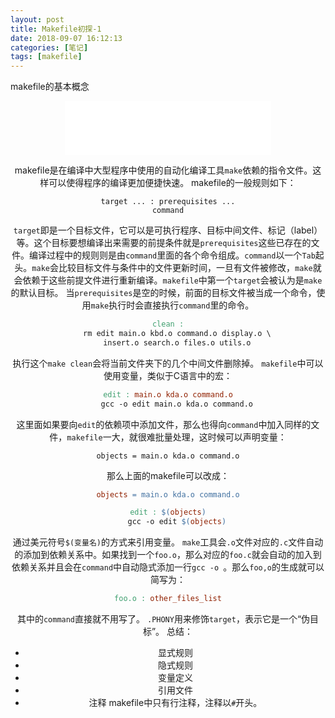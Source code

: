 ```yaml
---
layout: post
title: Makefile初探-1
date: 2018-09-07 16:12:13
categories: [笔记]
tags: [makefile]
---
```


makefile的基本概念
<!--more-->

<center><iframe frameborder="no" border="0" marginwidth="0" marginheight="0" width=330 height=86 src="//music.163.com/outchain/player?type=2&id=555059498&auto=1&height=66"></iframe>

makefile是在编译中大型程序中使用的自动化编译工具`make`依赖的指令文件。这样可以使得程序的编译更加便捷快速。
makefile的一般规则如下：
```
target ... : prerequisites ...
command
```
`target`即是一个目标文件，它可以是可执行程序、目标中间文件、标记（label）等。这个目标要想编译出来需要的前提条件就是`prerequisites`这些已存在的文件。编译过程中的规则则是由`command`里面的各个命令组成。`command`以一个`Tab`起头。`make`会比较目标文件与条件中的文件更新时间，一旦有文件被修改，`make`就会依赖于这些前提文件进行重新编译。`makefile`中第一个`target`会被认为是`make`的默认目标。
当`prerequisites`是空的时候，前面的目标文件被当成一个命令，使用`make`执行时会直接执行`command`里的命令。
```makefile
clean :
	rm edit main.o kbd.o command.o display.o \
	insert.o search.o files.o utils.o
```
执行这个`make clean`会将当前文件夹下的几个中间文件删除掉。
`makefile`中可以使用变量，类似于C语言中的宏：
```makefile
edit : main.o kda.o command.o
	gcc -o edit main.o kda.o command.o
```
这里面如果要向`edit`的依赖项中添加文件，那么也得向`command`中加入同样的文件，`makefile`一大，就很难批量处理，这时候可以声明变量：
```
objects = main.o kda.o command.o
```
那么上面的makefile可以改成：
```makefile
objects = main.o kda.o command.o

edit : $(objects)
	gcc -o edit $(objects)
```
通过美元符号`$(变量名)`的方式来引用变量。
`make`工具会`.o`文件对应的`.c`文件自动的添加到依赖关系中。如果找到一个`foo.o`，那么对应的`foo.c`就会自动的加入到依赖关系并且会在`command`中自动隐式添加一行`gcc -o `。那么`foo,o`的生成就可以简写为：
```makefile
foo.o : other_files_list
```
其中的`command`直接就不用写了。
`.PHONY`用来修饰`target`，表示它是一个“伪目标”。
总结：
* 显式规则
* 隐式规则
* 变量定义
* 引用文件
* 注释
makefile中只有行注释，注释以`#`开头。

